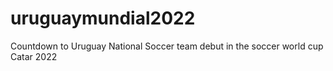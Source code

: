 # uruguaymundial2022
Countdown to Uruguay National Soccer team debut in the soccer world cup Catar 2022
